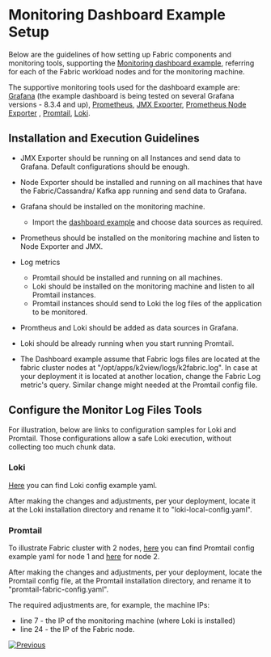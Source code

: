 # Monitoring Dashboard Example Setup

Below are the guidelines of how setting up Fabric components and monitoring tools, supporting the [Monitoring dashboard example](/articles/21_Fabric_troubleshooting/04_monitoring_dashboard_example.md), referring for each of the Fabric workload nodes and for the monitoring machine.  

The supportive monitoring tools used for the dashboard example are: [Grafana](https://grafana.com/) (the example dashboard is being tested on several Grafana versions - 8.3.4 and up), [Prometheus](https://prometheus.io/), [JMX Exporter](https://github.com/prometheus/jmx_exporter), [Prometheus Node Exporter](https://prometheus.io/docs/guides/node-exporter/) , [Promtail](https://grafana.com/docs/loki/latest/clients/promtail), [Loki](https://grafana.com/docs/loki/).

## Installation and Execution Guidelines

- JMX Exporter should be running on all Instances and send data to Grafana. Default configurations should be enough.
- Node Exporter should be installed and running on all machines that have the Fabric/Cassandra/ Kafka app running and send data to Grafana.
- Grafana should be installed on the monitoring machine.
  - Import the [dashboard example](/articles/21_Fabric_troubleshooting/resources/grafana_fabric_all_base_reference.json) and choose data sources as required.

- Prometheus should be installed on the monitoring machine and listen to Node Exporter and JMX.
- Log metrics 

  - Promtail should be installed and running on all machines.
  - Loki should be installed on the monitoring machine and listen to all Promtail instances.
  - Promtail instances should send to Loki the log files of the application to be monitored.
- Promtheus and Loki should be added as data sources in Grafana.
- Loki should be already running when you start running Promtail.
- The Dashboard example assume that Fabric logs files are located at the fabric cluster nodes at "/opt/apps/k2view/logs/k2fabric.log". In case at your deployment it is located at another location, change the Fabric Log metric's query.  Similar change might needed at the Promtail config file.

## Configure the Monitor Log Files Tools

For illustration, below are links to configuration samples for Loki and Promtail. Those configurations allow a safe Loki execution, without collecting too much chunk data. 

### Loki 

[Here](/articles/21_Fabric_troubleshooting/resources/loki-local-config-example.yaml) you can find Loki config example yaml.

After making the changes and adjustments, per your deployment, locate it at the Loki installation directory and rename it to "loki-local-config.yaml".

### Promtail 

To illustrate Fabric cluster with 2 nodes, [here](/articles/21_Fabric_troubleshooting/resources/promtail-config-example-fabric1.yaml) you can find Promtail config example yaml for node 1 and [here](/articles/21_Fabric_troubleshooting/resources/promtail-config-example-fabric1.yaml) for node 2.

After making the changes and adjustments, per your deployment, locate the Promtail config file, at the Promtail installation directory, and rename it to "promtail-fabric-config.yaml".

The required adjustments are, for example, the machine IPs:

* line 7 - the IP of the monitoring machine (where Loki is installed)
* line 24 - the IP of the Fabric node.



[![Previous](/articles/images/Previous.png)](/articles/21_Fabric_troubleshooting/04_monitoring_dashboard_example.md)